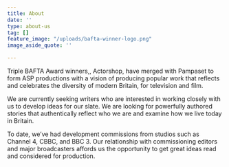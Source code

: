 ```yaml
---
title: About
date: ''
type: about-us
tag: []
feature_image: "/uploads/bafta-winner-logo.png"
image_aside_quote: ''

---
```

Triple BAFTA Award winners,, Actorshop, have merged with Pampaset to form ASP productions with a vision of producing popular work that reflects and celebrates the diversity of modern Britain, for television and film.

We are currently seeking writers who are interested in working closely with us to develop ideas for our slate. We are looking for powerfully authored stories that authentically reflect who we are and examine how we live today in Britain.

To date, we’ve had development commissions from studios such as Channel 4, CBBC, and BBC 3. Our relationship with commissioning editors and major broadcasters affords us the opportunity to get great ideas read and considered for production.